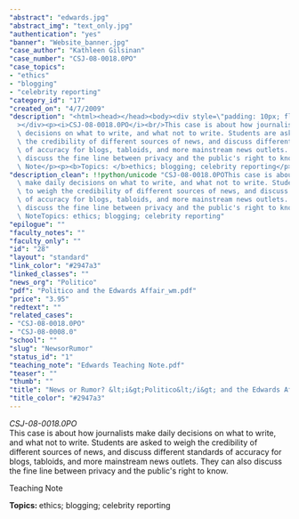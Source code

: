 ```yaml
---
"abstract": "edwards.jpg"
"abstract_img": "text_only.jpg"
"authentication": "yes"
"banner": "Website_banner.jpg"
"case_author": "Kathleen Gilsinan"
"case_number": "CSJ-08-0018.0PO"
"case_topics":
- "ethics"
- "blogging"
- "celebrity reporting"
"category_id": "17"
"created_on": "4/7/2009"
"description": "<html><head></head><body><div style=\"padding: 10px; float: right;\"\
  ></div><p><i>CSJ-08-0018.0PO</i><br/>This case is about how journalists make daily\
  \ decisions on what to write, and what not to write. Students are asked to weigh\
  \ the credibility of different sources of news, and discuss different standards\
  \ of accuracy for blogs, tabloids, and more mainstream news outlets. They can also\
  \ discuss the fine line between privacy and the public's right to know.</p><p>Teaching\
  \ Note</p><p><b>Topics: </b>ethics; blogging; celebrity reporting</p></body></html>"
"description_clean": !!python/unicode "CSJ-08-0018.0POThis case is about how journalists\
  \ make daily decisions on what to write, and what not to write. Students are asked\
  \ to weigh the credibility of different sources of news, and discuss different standards\
  \ of accuracy for blogs, tabloids, and more mainstream news outlets. They can also\
  \ discuss the fine line between privacy and the public's right to know.Teaching\
  \ NoteTopics: ethics; blogging; celebrity reporting"
"epilogue": ""
"faculty_notes": ""
"faculty_only": ""
"id": "28"
"layout": "standard"
"link_color": "#2947a3"
"linked_classes": ""
"news_org": "Politico"
"pdf": "Politico and the Edwards Affair_wm.pdf"
"price": "3.95"
"redtext": ""
"related_cases":
- "CSJ-08-0018.0PO"
- "CSJ-08-0008.0"
"school": ""
"slug": "NewsorRumor"
"status_id": "1"
"teaching_note": "Edwards Teaching Note.pdf"
"teaser": ""
"thumb": ""
"title": "News or Rumor? &lt;i&gt;Politico&lt;/i&gt; and the Edwards Affair "
"title_color": "#2947a3"
---
```

<html><head></head><body><div style="padding: 10px; float: right;"></div><p><i>CSJ-08-0018.0PO</i><br/>This case is about how journalists make daily decisions on what to write, and what not to write. Students are asked to weigh the credibility of different sources of news, and discuss different standards of accuracy for blogs, tabloids, and more mainstream news outlets. They can also discuss the fine line between privacy and the public's right to know.</p><p>Teaching Note</p><p><b>Topics: </b>ethics; blogging; celebrity reporting</p></body></html>
